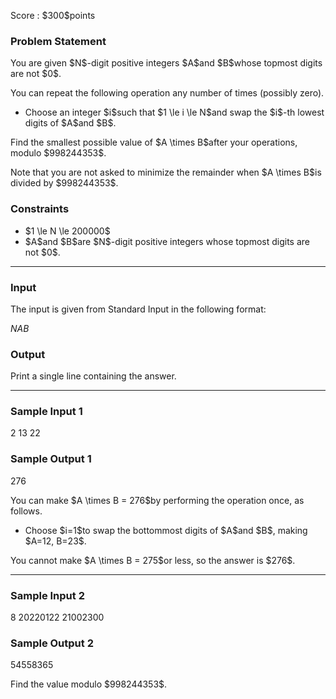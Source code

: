 
<div>

<span>

<span>

<p>
Score : $300$points
</p>

<div>

<section>

### **Problem Statement**

<p>
You are given $N$-digit positive integers $A$and $B$whose topmost digits are not $0$.
</p>

<p>
You can repeat the following operation any number of times (possibly zero).
</p>

<ul>

<li>
Choose an integer $i$such that $1 \le i \le N$and swap the $i$-th lowest digits of $A$and $B$.
</li>

</ul>

<p>
Find the smallest possible value of $A \times B$after your operations, modulo $998244353$.
</p>

<p>
Note that you are not asked to minimize the remainder when $A \times B$is divided by $998244353$.
</p>

</section>

</div>

<div>

<section>

### **Constraints**

<ul>

<li>
$1 \le N \le 200000$
</li>

<li>
$A$and $B$are $N$-digit positive integers whose topmost digits are not $0$.
</li>

</ul>

</section>

</div>

---

<div>

<div>

<section>

### **Input**

<p>
The input is given from Standard Input in the following format:
</p>

<div>

$N$$A$$B$
</div>

</section>

</div>

<div>

<section>

### **Output**

<p>
Print a single line containing the answer.
</p>

</section>

</div>

</div>

---

<div>

<section>

### **Sample Input 1**

<div>

2
13
22

</div>

</section>

</div>

<div>

<section>

### **Sample Output 1**

<div>

276

</div>

<p>
You can make $A \times B = 276$by performing the operation once, as follows.
</p>

<ul>

<li>
Choose $i=1$to swap the bottommost digits of $A$and $B$, making $A=12, B=23$.
</li>

</ul>

<p>
You cannot make $A \times B = 275$or less, so the answer is $276$.
</p>

</section>

</div>

---

<div>

<section>

### **Sample Input 2**

<div>

8
20220122
21002300

</div>

</section>

</div>

<div>

<section>

### **Sample Output 2**

<div>

54558365

</div>

<p>
Find the value modulo $998244353$.
</p>

</section>

</div>

</span>

</span>

</div>
